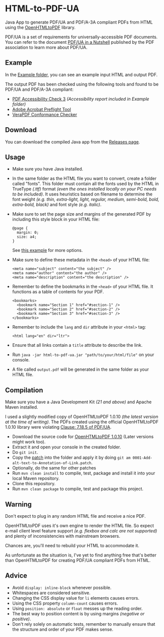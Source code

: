 # HTML-to-PDF-UA

Java App to generate PDF/UA and PDF/A-3A compliant PDFs from HTML using the [OpenHTMLtoPDF](https://github.com/danfickle/openhtmltopdf) library.

PDF/UA is a set of requirements for universally-accessible PDF documents. You can refer to the document [PDF/UA in a Nutshell](https://github.com/jialiang/HTML-to-PDF-UA/blob/master/PDFUA-in-a-Nutshell-PDFUA.pdf) published by the PDF association to learn more about PDF/UA.

## Example

In the [Example folder](https://github.com/jialiang/HTML-to-PDF-UA/tree/master/example), you can see an example input HTML and output PDF.

The output PDF has been checked using the following tools and found to be PDF/UA and PDF/A-3A compliant:

- [PDF Accessibility Check 3](https://www.access-for-all.ch/en/pdf-accessibility-checker.html) _(Accessibility report included in Example folder)_
- [Adobe Acrobat Preflight Tool](https://helpx.adobe.com/acrobat/using/create-verify-pdf-accessibility.html)
- [VeraPDF Conformance Checker](https://docs.verapdf.org/validation/)

## Download

You can download the compiled Java app from the [Releases page](https://github.com/jialiang/HTML-to-PDF-UA/releases/).

## Usage

- Make sure you have Java installed.
- In the same folder as the HTML file you want to convert, create a folder called "fonts". This folder must contain all the fonts used by the HTML in TrueType _(.ttf)_ format _(even the ones installed locally on your PC needs to be included)_. It uses heuristics based on filename to determine the font weight _(e.g. thin, extra-light, light, regular, medium, semi-bold, bold, extra-bold, black)_ and font style _(e.g. italic)_.
- Make sure to set the page size and margins of the generated PDF by including this style block in your HTML file:

  ```
  @page {
    margin: 0;
    size: a4;
  }
  ```

  See [this example](https://github.com/danfickle/openhtmltopdf/wiki/Page-features) for more options.

- Make sure to define these metadata in the `<head>` of your HTML file:

  ```
  <meta name="subject" content="the subject" />
  <meta name="author" content="the author" />
  <meta name="description" content="the description" />
  ```

- Remember to define the bookmarks in the `<head>` of your HTML file. It functions as a table of contents for your PDF.

  ```
  <bookmarks>
    <bookmark name="Section 1" href="#section-1" />
    <bookmark name="Section 2" href="#section-2" />
    <bookmark name="Section 3" href="#section-3" />
  </bookmarks>
  ```

- Remember to include the `lang` and `dir` attribute in your `<html>` tag:

  ```
  <html lang="en" dir="ltr">
  ```

- Ensure that all links contain a `title` attribute to describe the link.
- Run `java -jar html-to-pdf-ua.jar "path/to/your/html/file"` on your console.
- A file called `output.pdf` will be generated in the same folder as your HTML file.

## Compilation

Make sure you have a Java Development Kit _(21 and above)_ and Apache Maven installed.

I used a slightly modified copy of OpenHTMLtoPDF 1.0.10 _(the latest version at the time of writing)_. The PDFs created using the official OpenHTMLtoPDF 1.0.10 library were violating [Clause: 7.18.5 of PDF/UA](https://github.com/veraPDF/veraPDF-validation-profiles/wiki/PDFUA-Part-1-rules#rule-7185-2).

- Download the source code for [OpenHTMLtoPDF 1.0.10](https://github.com/danfickle/openhtmltopdf/releases/tag/openhtmltopdf-parent-1.0.10) (Later versions might work too).
- Extract it and open your console in the created folder.
- Do `git init`.
- Copy the [patch](https://github.com/jialiang/HTML-to-PDF-UA/tree/master/openhtmltopdf/0001-Add-alt-text-to-Annotation-of-Link.patch) into the folder and apply it by doing `git am 0001-Add-alt-text-to-Annotation-of-Link.patch`.
- Optionally, do the same for other patches
- Run `mvn clean install` to compile, test, package and install it into your local Maven repository.
- Clone this repository.
- Run `mvn clean package` to compile, test and package this project.

## Warning

Don't expect to plug in any random HTML file and receive a nice PDF.

OpenHTMLtoPDF uses it's own engine to render the HTML file. So expect e-mail client level feature support _(e.g. flexbox and calc are not supported)_ and plenty of inconsistencies with mainstream browsers.

Chances are, you'll need to rebuild your HTML to accommodate it.

As unfortunate as the situation is, I've yet to find anything free that's better than OpenHTMLtoPDF for creating PDF/UA compliant PDFs from HTML.

## Advice

- Avoid `display: inline-block` whenever possible.
- Whitespaces are considered sensitive.
- Changing the CSS display value for `li` elements causes errors.
- Using the CSS property `column-count` causes errors.
- Using `position: absolute` or `float` messes up the reading order.
- The best way to position content is by using margins _(negative or positive)_.
- Don't rely solely on automatic tests, remember to manually ensure that the structure and order of your PDF makes sense.
